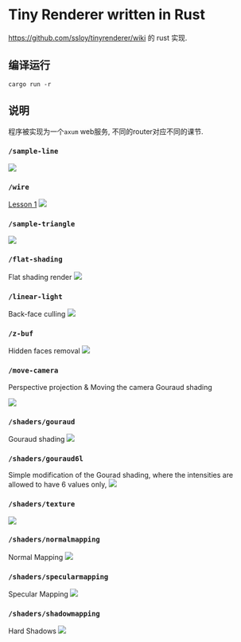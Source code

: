 # Tiny Renderer written in Rust

https://github.com/ssloy/tinyrenderer/wiki 的 rust 实现.

## 编译运行

```
cargo run -r
```

## 说明

程序被实现为一个`axum` web服务, 不同的router对应不同的课节. 

### `/sample-line`
![](/public/sample-line.png)
### `/wire`
[Lesson 1](https://github.com/ssloy/tinyrenderer/wiki/Lesson-1:-Bresenham%E2%80%99s-Line-Drawing-Algorithm)
![](/public/wire.png)

### `/sample-triangle`
![](/public/sample-triangle.png)
### `/flat-shading`
Flat shading render
![](/public/flat-shading.png)
### `/linear-light`
Back-face culling
![](/public/linear-light.png)
### `/z-buf`
Hidden faces removal
![](/public/z-buf.png)
### `/move-camera`
Perspective projection & Moving the camera
Gouraud shading

![](/public/move-camera.png)
### `/shaders/gouraud`
Gouraud shading
![](/public/shaders-gouraud.png)
### `/shaders/gouraud6l`
Simple modification of the Gourad shading, where the intensities are allowed to have 6 values only,
![](/public/shaders-gouraud6l.png)
### `/shaders/texture`
![](/public/shaders-texture.png)
### `/shaders/normalmapping`
Normal Mapping
![](/public/shaders-normalmapping.png)
### `/shaders/specularmapping`
Specular Mapping
![](/public/shaders-specularmapping.png)
### `/shaders/shadowmapping`
Hard Shadows
![](/public/shaders-shadowmapping.png)